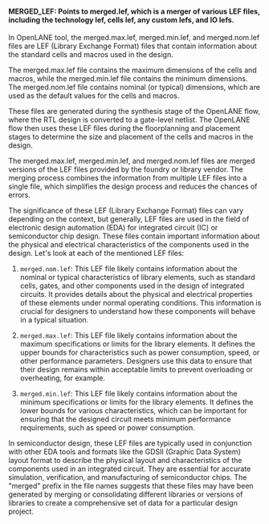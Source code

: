 #### MERGED_LEF: Points to merged.lef, which is a merger of various LEF files, including the technology lef, cells lef, any custom lefs, and IO lefs.

In OpenLANE tool, the merged.max.lef, merged.min.lef, and merged.nom.lef files are LEF (Library Exchange Format) files that contain information about the standard cells and macros used in the design.

The merged.max.lef file contains the maximum dimensions of the cells and macros, while the merged.min.lef file contains the minimum dimensions. The merged.nom.lef file contains nominal (or typical) dimensions, which are used as the default values for the cells and macros.

These files are generated during the synthesis stage of the OpenLANE flow, where the RTL design is converted to a gate-level netlist. The OpenLANE flow then uses these LEF files during the floorplanning and placement stages to determine the size and placement of the cells and macros in the design.

The merged.max.lef, merged.min.lef, and merged.nom.lef files are merged versions of the LEF files provided by the foundry or library vendor. The merging process combines the information from multiple LEF files into a single file, which simplifies the design process and reduces the chances of errors.


The significance of these LEF (Library Exchange Format) files can vary depending on the context, but generally, LEF files are used in the field of electronic design automation (EDA) for integrated circuit (IC) or semiconductor chip design. These files contain important information about the physical and electrical characteristics of the components used in the design. Let's look at each of the mentioned LEF files:

1. `merged.nom.lef`: This LEF file likely contains information about the nominal or typical characteristics of library elements, such as standard cells, gates, and other components used in the design of integrated circuits. It provides details about the physical and electrical properties of these elements under normal operating conditions. This information is crucial for designers to understand how these components will behave in a typical situation.

2. `merged.max.lef`: This LEF file likely contains information about the maximum specifications or limits for the library elements. It defines the upper bounds for characteristics such as power consumption, speed, or other performance parameters. Designers use this data to ensure that their design remains within acceptable limits to prevent overloading or overheating, for example.

3. `merged.min.lef`: This LEF file likely contains information about the minimum specifications or limits for the library elements. It defines the lower bounds for various characteristics, which can be important for ensuring that the designed circuit meets minimum performance requirements, such as speed or power consumption.

In semiconductor design, these LEF files are typically used in conjunction with other EDA tools and formats like the GDSII (Graphic Data System) layout format to describe the physical layout and characteristics of the components used in an integrated circuit. They are essential for accurate simulation, verification, and manufacturing of semiconductor chips. The "merged" prefix in the file names suggests that these files may have been generated by merging or consolidating different libraries or versions of libraries to create a comprehensive set of data for a particular design project.






